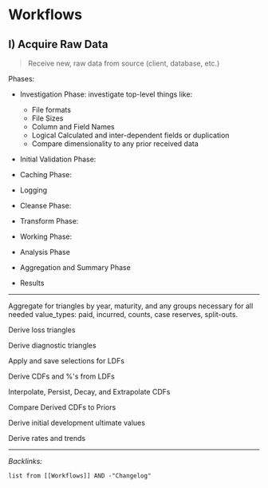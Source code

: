 # Workflows

## I) Acquire Raw Data

 > 
 > Receive new, raw data from source (client, database, etc.)

Phases:

* Investigation Phase: investigate top-level things like:
  
  * File formats
  * File Sizes
  * Column and Field Names
  * Logical Calculated and inter-dependent fields or duplication
  * Compare dimensionality to any prior received data
* Initial Validation Phase:

* Caching Phase:

* Logging

* Cleanse Phase:

* Transform Phase:

* Working Phase:

* Analysis Phase

* Aggregation and Summary Phase

* Results

---

Aggregate for triangles by year, maturity, and any groups necessary for all needed value_types: paid, incurred, counts, case reserves, split-outs.

Derive loss triangles

Derive diagnostic triangles

Apply and save selections for LDFs

Derive CDFs and %'s from LDFs

Interpolate, Persist, Decay, and Extrapolate CDFs

Compare Derived CDFs to Priors

Derive initial development ultimate values

Derive rates and trends

---

*Backlinks:*

````dataview
list from [[Workflows]] AND -"Changelog"
````
